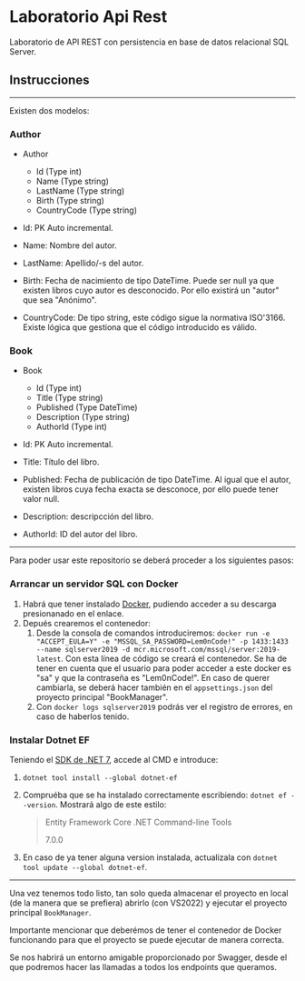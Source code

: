 # Laboratorio Api Rest

Laboratorio de API REST con persistencia en base de datos relacional SQL Server.

## Instrucciones

---

Existen dos modelos:

### Author

 - Author
    - Id (Type int)
    - Name (Type string)
    - LastName (Type string)
    - Birth (Type string)
    - CountryCode (Type string)

- Id: PK Auto incremental.
- Name: Nombre del autor.
- LastName: Apellido/-s del autor.
- Birth: Fecha de nacimiento de tipo DateTime. Puede ser null ya que existen libros cuyo autor es desconocido. Por ello existirá un "autor" que sea "Anónimo".
- CountryCode: De tipo string, este código sigue la normativa ISO'3166. Existe lógica que gestiona que el código introducido es válido.


### Book

 - Book
    - Id (Type int)
    - Title (Type string)
    - Published (Type DateTime)
    - Description (Type string)
    - AuthorId (Type int)

- Id: PK Auto incremental.
- Title: Título del libro.
- Published: Fecha de publicación de tipo DateTime. Al igual que el autor, existen libros cuya fecha exacta se desconoce, por ello puede tener valor null.
- Description: descripcción del libro.
- AuthorId: ID del autor del libro.

---

Para poder usar este repositorio se deberá proceder a los siguientes pasos:

### Arrancar un servidor SQL con Docker

1. Habrá que tener instalado [Docker](https://www.docker.com/), pudiendo acceder a su descarga presionanado en el enlace.
2. Depués crearemos el contenedor:
    1. Desde la consola de comandos introduciremos:
    `docker run -e "ACCEPT_EULA=Y" -e "MSSQL_SA_PASSWORD=Lem0nCode!" -p 1433:1433 --name sqlserver2019 -d mcr.microsoft.com/mssql/server:2019-latest`.
    Con esta línea de código se creará el contenedor. Se ha de tener en cuenta que el usuario para poder acceder a este docker es "sa" y que la contraseña es "Lem0nCode!". En caso de querer cambiarla, se deberá hacer también en el `appsettings.json` del proyecto principal "BookManager".
    2. Con `docker logs sqlserver2019` podrás ver el registro de errores, en caso de haberlos tenido.

### Instalar Dotnet EF

Teniendo el [SDK de .NET 7](https://dotnet.microsoft.com/en-us/download/dotnet/7.0), accede al CMD e introduce:

1. `dotnet tool install --global dotnet-ef`
2. Compruéba que se ha instalado correctamente escribiendo: `dotnet ef --version`.
    Mostrará algo de este estilo: 
    >Entity Framework Core .NET Command-line Tools
    >
    >7.0.0

3. En caso de ya tener alguna version instalada, actualizala con `dotnet tool update --global dotnet-ef`.

---

Una vez tenemos todo listo, tan solo queda almacenar el proyecto en local (de la manera que se prefiera) abrirlo (con VS2022) y ejecutar el proyecto principal `BookManager`.

Importante mencionar que deberémos de tener el contenedor de Docker funcionando para que el proyecto se puede ejecutar de manera correcta.

Se nos habrirá un entorno amigable proporcionado por Swagger, desde el que podremos hacer las llamadas a todos los endpoints que queramos.